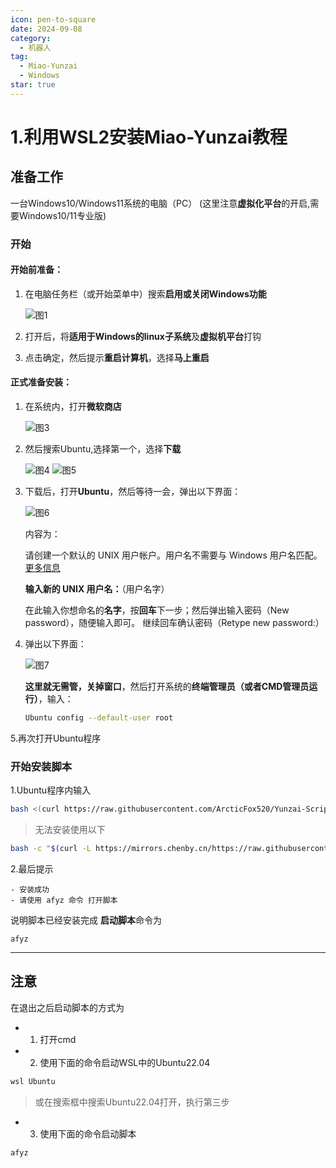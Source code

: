 ```yaml
---
icon: pen-to-square
date: 2024-09-08
category:
  - 机器人
tag:
  - Miao-Yunzai
  - Windows
star: true
---
```


# 1.利用WSL2安装Miao-Yunzai教程

## 准备工作

一台Windows10/Windows11系统的电脑（PC） (这里注意**虚拟化平台**的开启,需要Windows10/11专业版)

### 开始

#### 开始前准备：

1. 在电脑任务栏（或开始菜单中）搜索**启用或关闭Windows功能**

   ![图1](https://dl.img.timecdn.cn/2024/08/13/QQ_1723550668855.png)

2. 打开后，将**适用于Windows的linux子系统**及**虚拟机平台**打钩


3. 点击确定，然后提示**重启计算机**，选择**马上重启**

#### 正式准备安装：

1. 在系统内，打开**微软商店**

   ![图3](https://dl.img.timecdn.cn/2024/08/13/QQ_1723550749345.png)

2. 然后搜索Ubuntu,选择第一个，选择**下载**

   ![图4](https://dl2.img.timecdn.cn/2024/08/13/QQ_1723550800610.png)
   ![图5](https://dl2.img.timecdn.cn/2024/08/13/QQ_1723550823311.png)

3. 下载后，打开**Ubuntu**，然后等待一会，弹出以下界面：

   ![图6](https://dl.img.timecdn.cn/2024/08/13/QQ_1723551821914.md.png)

   内容为：

   请创建一个默认的 UNIX 用户帐户。用户名不需要与 Windows 用户名匹配。
   [更多信息](https://aka.ms/wslusers)

   **输入新的 UNIX 用户名：**（用户名字）

   在此输入你想命名的**名字**，按**回车**下一步；然后弹出输入密码（New password），随便输入即可。 继续回车确认密码（Retype new password:）

4. 弹出以下界面：

   ![图7](https://dl2.img.timecdn.cn/2024/08/13/QQ_1723552237514.md.png)

   **这里就无需管，关掉窗口**，然后打开系统的**终端管理员（或者CMD管理员运行）**，输入：

   ```bash
   Ubuntu config --default-user root
   ```

5.再次打开Ubuntu程序


### 开始安装脚本
1.Ubuntu程序内输入
```bash
bash <(curl https://raw.githubusercontent.com/ArcticFox520/Yunzai-Script/main/start)
```

>无法安装使用以下
```bash
bash -c "$(curl -L https://mirrors.chenby.cn/https://raw.githubusercontent.com/ArcticFox520/Yunzai-Script/main/start)"
```
2.最后提示

```
- 安装成功
- 请使用 afyz 命令 打开脚本
```
说明脚本已经安装完成
**启动脚本**命令为
```
afyz
```

---
## 注意
在退出之后启动脚本的方式为
- 1. 打开cmd
- 2. 使用下面的命令启动WSL中的Ubuntu22.04
```powershell
wsl Ubuntu
```

>或在搜索框中搜索Ubuntu22.04打开，执行第三步

- 3. 使用下面的命令启动脚本
```bash
afyz
```

<div id="giscus-container"></div>


